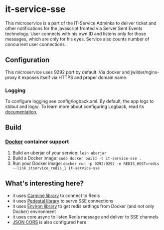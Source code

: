 # it-service-sse

This microservice is a part of the IT-Service Adminka to deliver ticket and other notifications for 
the javascript fronted via Server Sent Events technology. User connects with his own ID and listens only for 
those messages, which are only for his eyes. Service also counts number of concurrent user connections.

## Configuration

This microservice uses 9292 port by default. Via docker and jwilder/nginx-proxy it exposes itself via HTTPS and proper domain name.

### Logging

To configure logging see config/logback.xml. By default, the app logs to stdout and logs/.
To learn more about configuring Logback, read its [documentation](http://logback.qos.ch/documentation.html).

## Build

### [Docker](https://www.docker.com/) container support

1. Build an uberjar of your service: `lein uberjar`
2. Build a Docker image: `sudo docker build -t it-service-sse .`
3. Run your Docker image: `docker run -p 9292:9292 -e REDIS_HOST=redis --link itservice_redis_1 it-service-sse`


## What's interesting here?

- it uses [Carmine library](https://github.com/ptaoussanis/carmine) to connect to Redis
- it uses [Pedestal library](https://github.com/pedestal/pedestal) to serve SSE connections
- it uses [Environ library](https://github.com/weavejester/environ) to get redis settings from Docker (and not only Docker) environment
- it uses core.async to listen Redis message and deliver to SSE channels
- [JSON CORS](https://www.eriwen.com/javascript/how-to-cors/) is also configured here

